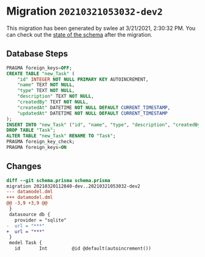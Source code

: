 # Migration `20210321053032-dev2`

This migration has been generated by swlee at 3/21/2021, 2:30:32 PM.
You can check out the [state of the schema](./schema.prisma) after the migration.

## Database Steps

```sql
PRAGMA foreign_keys=OFF;
CREATE TABLE "new_Task" (
    "id" INTEGER NOT NULL PRIMARY KEY AUTOINCREMENT,
    "name" TEXT NOT NULL,
    "type" TEXT NOT NULL,
    "description" TEXT NOT NULL,
    "createdBy" TEXT NOT NULL,
    "createdAt" DATETIME NOT NULL DEFAULT CURRENT_TIMESTAMP,
    "updatedAt" DATETIME NOT NULL DEFAULT CURRENT_TIMESTAMP
);
INSERT INTO "new_Task" ("id", "name", "type", "description", "createdBy", "createdAt") SELECT "id", "name", "type", "description", "createdBy", "createdAt" FROM "Task";
DROP TABLE "Task";
ALTER TABLE "new_Task" RENAME TO "Task";
PRAGMA foreign_key_check;
PRAGMA foreign_keys=ON
```

## Changes

```diff
diff --git schema.prisma schema.prisma
migration 20210320112840-dev..20210321053032-dev2
--- datamodel.dml
+++ datamodel.dml
@@ -3,9 +3,9 @@
 }
 datasource db {
   provider = "sqlite"
-  url = "***"
+  url = "***"
 }
 model Task {
   id       Int         @id @default(autoincrement())
```


